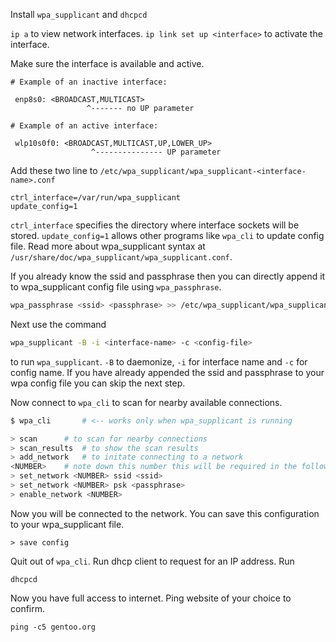 Install `wpa_supplicant` and `dhcpcd`

`ip a` to view network interfaces.
`ip link set up <interface>` to activate the interface.

Make sure the interface is available and active.

```properties
# Example of an inactive interface:

 enp8s0: <BROADCAST,MULTICAST>     
 			     ^------- no UP parameter

# Example of an active interface:

 wlp10s0f0: <BROADCAST,MULTICAST,UP,LOWER_UP>  
 				  ^--------------- UP parameter
```

Add these two line to `/etc/wpa_supplicant/wpa_supplicant-<interface-name>.conf`

```properties
ctrl_interface=/var/run/wpa_supplicant
update_config=1
```

`ctrl_interface` specifies the directory where interface sockets will be stored. `update_config=1` allows other programs like `wpa_cli` to update config file. Read more about wpa_supplicant syntax at `/usr/share/doc/wpa_supplicant/wpa_supplicant.conf`.

If you already know the ssid and passphrase then you can directly append it to wpa_supplicant config file using `wpa_passphrase`.

```sh
wpa_passphrase <ssid> <passphrase> >> /etc/wpa_supplicant/wpa_supplicant-<interface-name>.conf
```

Next use the command 

```sh
wpa_supplicant -B -i <interface-name> -c <config-file>
```

to run `wpa_supplicant`. `-B` to daemonize, `-i` for interface name and `-c` for config name. If you have already appended the ssid and passphrase to your wpa config file you can skip the next step.

Now connect to `wpa_cli` to scan for nearby available connections.

```sh
$ wpa_cli       # <-- works only when wpa_supplicant is running

> scan 		# to scan for nearby connections
> scan_results  # to show the scan results
> add_network   # to initate connecting to a network
<NUMBER>	# note down this number this will be required in the following steps
> set_network <NUMBER> ssid <ssid>
> set_network <NUMBER> psk <passphrase>
> enable_network <NUMBER>

```

Now you will be connected to the network. You can save this configuration to your wpa_supplicant file.

```
> save config
```

Quit out of `wpa_cli`. Run dhcp client to request for an IP address. Run

```
dhcpcd
```

Now you have full access to internet. Ping website of your choice to confirm.

```
ping -c5 gentoo.org
```

